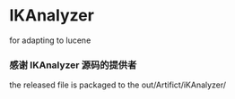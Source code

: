 # IKAnalyzer
for adapting to lucene  
### 感谢 IKAnalyzer 源码的提供者

the released file is packaged to the out/Artifict/iKAnalyzer/

